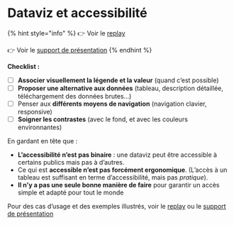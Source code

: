 # Dataviz et accessibilité



{% hint style="info" %}
👉 Voir le [replay](https://webinaire.bbb-dinum-scalelite.visio.education.fr/playback/presentation/2.3/87785ffa751d94980ff8dab4007b2daa8de53178-1712671188764)

👉 Voir le [support de présentation](https://docs.google.com/presentation/d/16IpTbgnM7tqytD\_9KykndobpsqavmMFtT5Amq66hBaQ/edit#slide=id.p)
{% endhint %}

**Checklist :**

* [ ] **Associer visuellement la légende et la valeur** (quand c’est possible)
* [ ] **Proposer une alternative aux données** (tableau, description détaillée, téléchargement des données brutes…)
* [ ] Penser aux **différents moyens de navigation** (navigation clavier, responsive)
* [ ] **Soigner les contrastes** (avec le fond, et avec les couleurs environnantes)

En gardant en tête que :

* **L’accessibilité n’est pas binaire** : une dataviz peut être accessible à certains publics mais pas à d’autres.
* Ce qui est **accessible n’est pas forcément ergonomique**. (L’accès à un tableau est suffisant en terme d’accessibilité, mais pas _pratique_).
* **Il n’y a pas une seule bonne manière de faire** pour garantir un accès simple et adapté pour tout le monde

Pour des cas d’usage et des exemples illustrés, voir le [replay](https://webinaire.bbb-dinum-scalelite.visio.education.fr/playback/presentation/2.3/87785ffa751d94980ff8dab4007b2daa8de53178-1712671188764) ou le [support de présentation](https://docs.google.com/presentation/d/16IpTbgnM7tqytD\_9KykndobpsqavmMFtT5Amq66hBaQ/edit#slide=id.p)
